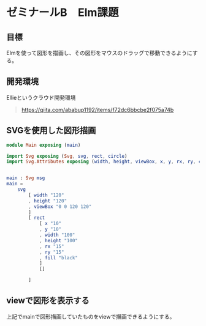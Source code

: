 # ゼミナールB　Elm課題
## 目標
Elmを使って図形を描画し、その図形をマウスのドラッグで移動できるようにする。

## 開発環境
Ellieというクラウド開発環境
> https://qiita.com/ababup1192/items/f72dc6bbcbe2f075a74b

## SVGを使用した図形描画
``` elm
module Main exposing (main)

import Svg exposing (Svg, svg, rect, circle)
import Svg.Attributes exposing (width, height, viewBox, x, y, rx, ry, cx, cy, r, fill)


main : Svg msg
main =
    svg
        [ width "120"
        , height "120"
        , viewBox "0 0 120 120"
        ]
        [ rect
            [ x "10"
            , y "10"
            , width "100"
            , height "100"
            , rx "15"
            , ry "15"
            , fill "black"
            ]
            []

        ]
```

## viewで図形を表示する
上記でmainで図形描画していたものをviewで描画できるようにする。

